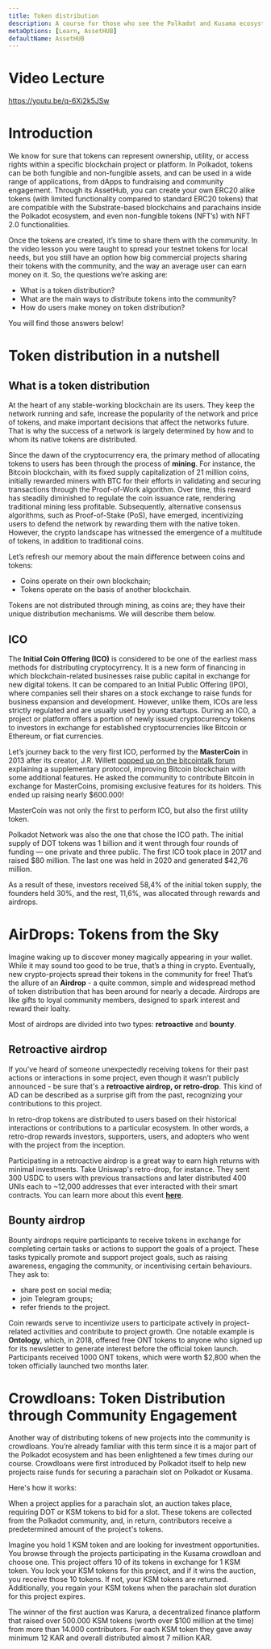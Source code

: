 ```yaml
---
title: Token distribution
description: A course for those who see the Polkadot and Kusama ecosystem for the first time.
metaOptions: [Learn, AssetHUB]
defaultName: AssetHUB
---
```


# Video Lecture

https://youtu.be/q-6Xj2k5JSw

<Spoiler title="<h2 style='display: inline;' >Lesson 8. Token distribution</h2>">

# Introduction

We know for sure that tokens can represent ownership, utility, or access rights within a specific blockchain project or platform. In Polkadot, tokens can be both fungible and non-fungible assets, and can be used in a wide range of applications, from dApps to fundraising and community engagement. Through its AssetHub, you can create your own ERC20 alike tokens (with limited functionality compared to standard ERC20 tokens) that are compatible with the Substrate-based blockchains and parachains inside the Polkadot ecosystem, and even non-fungible tokens (NFT’s) with NFT 2.0 functionalities.

Once the tokens are created, it’s time to share them with the community. In the video lesson you were taught to spread your testnet tokens for local needs, but you still have an option how big commercial projects sharing their tokens with the community, and the way an average user can earn money on it. So, the questions we’re asking are:

- What is a token distribution?
- What are the main ways to distribute tokens into the community?
- How do users make money on token distribution?

You will find those answers below!

# Token distribution in a nutshell

## What is a token distribution

At the heart of any stable-working blockchain are its users. They keep the network running and safe, increase the popularity of the network and price of tokens, and make important decisions that affect the networks future. That is why the success of a network is largely determined by how and to whom its native tokens are distributed.

Since the dawn of the cryptocurrency era, the primary method of allocating tokens to users has been through the process of **mining**. For instance, the Bitcoin blockchain, with its fixed supply capitalization of 21 million coins, initially rewarded miners with BTC for their efforts in validating and securing transactions through the Proof-of-Work algorithm. Over time, this reward has steadily diminished to regulate the coin issuance rate, rendering traditional mining less profitable. Subsequently, alternative consensus algorithms, such as Proof-of-Stake (PoS), have emerged, incentivizing users to defend the network by rewarding them with the native token. However, the crypto landscape has witnessed the emergence of a multitude of tokens, in addition to traditional coins.

Let’s refresh our memory about the main difference between coins and tokens: 

- Coins operate on their own blockchain;
- Tokens operate on the basis of another blockchain.

Tokens are not distributed through mining, as coins are; they have their unique distribution mechanisms. We will describe them below.

## ICO

The **Initial Coin Offering (ICO)** is considered to be one of the earliest mass methods for distributing cryptocyrrency. It is a new form of financing in which blockchain-related businesses raise public capital in exchange for new digital tokens. It can be compared to an Initial Public Offering (IPO), where companies sell their shares on a stock exchange to raise funds for business expansion and development. However, unlike them, ICOs are less strictly regulated and are usually used by young startups. During an ICO, a project or platform offers a portion of newly issued cryptocurrency tokens to investors in exchange for established cryptocurrencies like Bitcoin or Ethereum, or fiat currencies.

Let’s journey back to the very first ICO, performed by the **MasterCoin** in 2013 after its creator, J.R. Willett [popped up on the bitcointalk forum](https://bitcointalk.org/index.php?topic=265488.0) explaining a supplementary protocol, improving Bitcoin blockchain with some additional features. He asked the community to contribute Bitcoin in exchange for MasterCoins, promising exclusive features for its holders. This ended up raising nearly $600.000!


<robo-academy-note type="note">
 MasterCoin was not only the first to perform ICO, but also the first utility token.
</robo-academy-note>

Polkadot Network was also the one that chose the ICO path. The initial supply of DOT tokens was 1 billion and it went through four rounds of funding — one private and three public. The first ICO took place in 2017 and raised $80 million. The last one was held in 2020 and generated $42,76 million.

As a result of these, investors received 58,4% of the initial token supply, the founders held 30%, and the rest, 11,6%, was allocated through rewards and airdrops.

# AirDrops: Tokens from the Sky

Imagine waking up to discover money magically appearing in your wallet. While it may sound too good to be true, that’s a thing in crypto. Eventually, new crypto-projects spread their tokens in the community for free! That’s the allure of an **Airdrop** - a quite common, simple and widespread method of token distribution that has been around for nearly a decade. Airdrops are like gifts to loyal community members, designed to spark interest and reward their loalty. 

Most of airdrops are divided into two types: **retroactive** and **bounty**. 

## **Retroactive airdrop**

If you’ve heard of someone unexpectedly receiving tokens for their past actions or interactions in some project, even though it wasn’t publicly announced - be sure that's a **retroactive airdrop, or retro-drop**. This kind of AD can be described as a surprise gift from the past, recognizing your contributions to this project.

In retro-drop tokens are distributed to users based on their historical interactions or contributions to a particular ecosystem. In other words, a retro-drop rewards investors, supporters, users, and adopters who went with the project from the inception.

Participating in a retroactive airdrop is a great way to earn high returns with minimal investments. Take Uniswap's retro-drop, for instance. They sent 300 USDC to users with previous transactions and later distributed 400 UNIs each to ~12,000 addresses that ever interacted with their smart contracts. You can learn more about this event **[here](https://airdrops.io/uniswap/)**.

## **Bounty airdrop**

Bounty airdrops require participants to receive tokens in exchange for completing certain tasks or actions to support the goals of a project. These tasks typically promote and support project goals, such as raising awareness, engaging the community, or incentivising certain behaviours. They ask to:

- share post on social media;
- join Telegram groups;
- refer friends to the project.

Coin rewards serve to incentivize users to participate actively in project-related activities and contribute to project growth. One notable example is **Ontology**, which, in 2018, offered free ONT tokens to anyone who signed up for its newsletter to generate interest before the official token launch. Participants received 1000 ONT tokens, which were worth $2,800 when the token officially launched two months later.

# Crowdloans: Token Distribution through Community Engagement

Another way of distributing tokens of new projects into the community is crowdloans. You’re already familiar with this term since it is a major part of the Polkadot ecosystem and has been enlightened a few times during our course. Crowdloans were first introduced by Polkadot itself to help new projects raise funds for securing a parachain slot on Polkadot or Kusama. 

Here's how it works: 

When a project applies for a parachain slot, an auction takes place, requiring DOT or KSM tokens to bid for a slot. These tokens are collected from the Polkadot community, and, in return, contributors receive a predetermined amount of the project's tokens.

Imagine you hold 1 KSM token and are looking for investment opportunities. You browse through the projects participating in the Kusama crowdloan and choose one. This project offers 10 of its tokens in exchange for 1 KSM token. You lock your KSM tokens for this project, and if it wins the auction, you receive those 10 tokens. If not, your KSM tokens are returned. Additionally, you regain your KSM tokens when the parachain slot duration for this project expires.

The winner of the first auction was Karura, a decentralized finance platform that raised over 500.000 KSM tokens (worth over $100 million at the time) from more than 14.000 contributors. For each KSM token they gave away minimum 12 KAR and overall distributed almost 7 million KAR.

</Spoiler>


<Spoiler title="<h2 style='display: inline;' >Theory: Test</h2>">

<QuizBlock 
quizUrl="https://faas-fra1-afec6ce7.doserverless.co/api/v1/web/fn-18e93402-1ffe-47e8-be1d-e28a6ac871f1/default/Quiz"
quizId="question8.1"
/>

<QuizBlock 
quizUrl="https://faas-fra1-afec6ce7.doserverless.co/api/v1/web/fn-18e93402-1ffe-47e8-be1d-e28a6ac871f1/default/Quiz"
quizId="question8.2"
/>

<QuizBlock 
quizUrl="https://faas-fra1-afec6ce7.doserverless.co/api/v1/web/fn-18e93402-1ffe-47e8-be1d-e28a6ac871f1/default/Quiz"
quizId="question8.3"
/>

</Spoiler>


<FeedbackBlock 
formUrl="https://faas-fra1-afec6ce7.doserverless.co/api/v1/web/fn-18e93402-1ffe-47e8-be1d-e28a6ac871f1/default/Feedback"
lessonLabel="token-manage"
/>